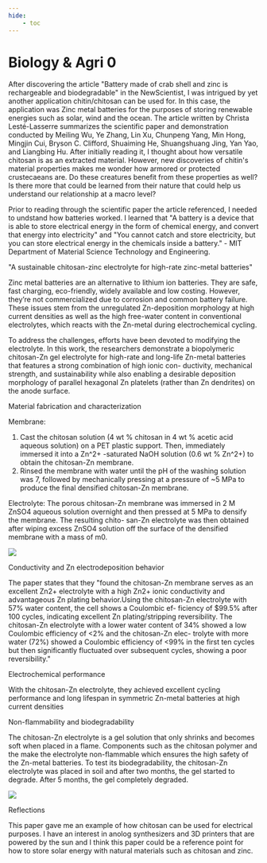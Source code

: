 ```yaml
---
hide:
    - toc
---
```


# Biology & Agri 0

After discovering the article "Battery made of crab shell and zinc is rechargeable and biodegradable" in the NewScientist, I was intrigued by yet another application chitin/chitosan can be used for. In this case, the application was Zinc metal batteries for the purposes of storing renewable energies such as solar, wind and the ocean. The article written by Christa Lesté-Lasserre summarizes the scientific paper and demonstration conducted by Meiling Wu, Ye Zhang, Lin Xu, Chunpeng Yang, Min Hong, Mingjin Cui, Bryson C. Clifford, Shuaiming He, Shuangshuang Jing, Yan Yao, and Liangbing Hu. After initially reading it, I thought about how versatile chitosan is as an extracted material. However, new discoveries of chitin's material properties makes me wonder how armored or protected crustecaeans are. Do these creatures benefit from these properties as well? Is there more that could be learned from their nature that could help us understand our relationship at a macro level? 

Prior to reading through the scientific paper the article referenced, I needed to undstand how batteries worked. I learned that "A battery is a device that is able to store electrical energy in the form of chemical energy, and convert that energy into electricity" and "You cannot catch and store electricity, but you can store electrical energy in the chemicals inside a battery." - MIT Department of Material Science Technology and Engineering.

"A sustainable chitosan-zinc electrolyte for high-rate zinc-metal batteries"

Zinc metal batteries are an alternative to lithium ion batteries. They are safe, fast charging, eco-friendly, widely available and low costing.  However, they’re not commercialized due to corrosion and common battery failure. These issues stem from the unregulated Zn-deposition morphology at high current densities as well as the high free-water content in conventional electrolytes, which reacts with the Zn-metal during electrochemical cycling. 

To address the challenges, efforts have been devoted to modifying the electrolyte. In this work, the researchers demonstrate a biopolymeric chitosan-Zn gel electrolyte for high-rate and long-life Zn-metal batteries that features a strong combination of high ionic con- ductivity, mechanical strength, and sustainability while also enabling a desirable deposition morphology of parallel hexagonal Zn platelets (rather than Zn dendrites) on the anode surface.

Material fabrication and characterization

Membrane:
1. Cast the chitosan solution (4 wt % chitosan in 4 wt % acetic acid aqueous solution) on a PET plastic support. Then, immediately immersed it into a Zn^2+ -saturated NaOH solution (0.6 wt % Zn^2+) to obtain the chitosan-Zn membrane.
2. Rinsed the membrane with water until the pH of the washing solution was 7, followed by mechanically pressing at a pressure of ~5 MPa to produce the final densified chitosan-Zn membrane.

Electrolyte:
The porous chitosan-Zn membrane was immersed in 2 M ZnSO4 aqueous solution overnight and then pressed at 5 MPa to densify the membrane. The resulting chito- san-Zn electrolyte was then obtained after wiping excess ZnSO4 solution off the surface of the densified membrane with a mass of m0.

![](../images/MT01/chitosan-zn_material.jpg)

Conductivity and Zn electrodeposition behavior

The paper states that they "found the chitosan-Zn membrane serves as an excellent Zn2+ electrolyte with a high Zn2+ ionic conductivity and advantageous Zn plating behavior.Using the chitosan-Zn electrolyte with 57% water content, the cell shows a Coulombic ef- ficiency of $99.5% after 100 cycles, indicating excellent Zn plating/stripping reversibility. The chitosan-Zn electrolyte with a lower water content of 34% showed a low Coulombic efficiency of <2% and the chitosan-Zn elec- trolyte with more water (72%) showed a Coulombic efficiency of <99% in the first ten cycles but then significantly fluctuated over subsequent cycles, showing a poor reversibility."

Electrochemical performance

With the chitosan-Zn electrolyte, they achieved excellent cycling performance and long lifespan in symmetric Zn-metal batteries at high current densities

Non-flammability and biodegradability

The chitosan-Zn electrolyte is a gel solution that only shrinks and becomes soft when placed in a flame. Components such as the chitosan polymer and the  make the electrolyte non-flammable which ensures the high safety of the Zn-metal batteries. To test its biodegradability, the chitosan-Zn electrolyte was placed in soil and after two months, the gel started to degrade. After 5 months, the gel completely degraded.

![](../images/MT01/chitinBiodegradable.jpg)


Reflections

This paper gave me an example of how chitosan can be used for electrical purposes. I have an interest in anolog synthesizers and 3D printers that are powered by the sun and I think this paper could be a reference point for how to store solar energy with natural materials such as chitosan and zinc. 